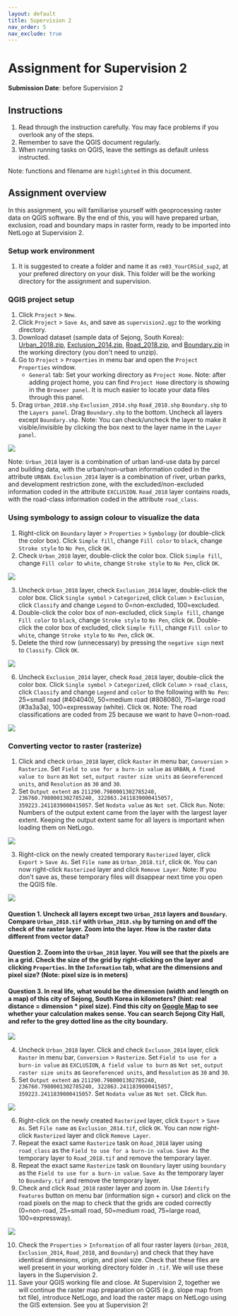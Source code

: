 ```yaml
---
layout: default
title: Supervision 2
nav_order: 5
nav_exclude: true
---
```


# Assignment for Supervision 2
**Submission Date**: before Supervision 2

## Instructions
1. Read through the instruction carefully. You may face problems if you overlook any of the steps.
2. Remember to save the QGIS document regularly. 
3. When running tasks on QGIS, leave the settings as default unless instructed.

Note: functions and filename are `highlighted` in this document.

## Assignment overview
In this assignment, you will familiarise yourself with geoprocessing raster data on QGIS software. By the end of this, you will have prepared urban, exclusion, road and boundary maps in raster form, ready to be imported into NetLogo at Supervision 2.

### Setup work environment
1. It is suggested to create a folder and name it as `rm03_YourCRSid_sup2`, at your prefered directory on your disk. This folder will be the working directory for the assignment and supervision.

### QGIS project setup
1. Click `Project` > `New`.
2. Click `Project` > `Save As`, and save as `supervision2.qgz` to the working directory. 
3. Download dataset (sample data of Sejong, South Korea): [Urban_2018.zip](data/Urban_2018.zip), [Exclusion_2014.zip](data/Exclusion_2014.zip), [Road_2018.zip](data/Road_2018.zip), and [Boundary.zip](data/Boundary.zip) in the working directory (you don't need to unzip).
4. Go to `Project` >  `Properties` in menu bar and open the `Project Properties` window.
    - `General` tab: Set your working directory as `Project Home`.
Note: after adding project home, you can find `Project Home` directory is showing in the `Browser panel`. It is much easier to locate your data files through this panel.
5. Drag `Urban_2018.shp` `Exclusion_2014.shp` `Road_2018.shp` `Boundary.shp` to the  `Layers panel`. Drag `Boundary.shp` to the bottom. Uncheck all layers except `Boundary.shp`. Note: You can check/uncheck the layer to make it visible/invisible by clicking the box next to the layer name in the `Layer panel`. 

![](statics/Sup2_project_setup.PNG)

Note: `Urban_2018` layer is a combination of urban land-use data by parcel and building data, with the urban/non-urban information coded in the attribute `URBAN`. `Exclusion_2014` layer is a combination of river, urban parks, and development restriction zone, with the excluded/non-excluded information coded in the attribute `EXCLUSION`. `Road_2018` layer contains roads, with the road-class information coded in the attribute `road_class`.

### Using symbology to assign colour to visualize the data
1. Right-click on `Boundary` layer > `Properties` > `Symbology` (or double-click the color box). Click `Simple fill`, change `Fill color` to `black`, change `Stroke style` to `No Pen`, click `OK`. 
2. Check `Urban_2018` layer, double-click the color box. Click `Simple fill`, change `Fill color `to `white`, change `Stroke style` to `No Pen`, click `OK`.

![](statics/Sup2_symbology1.PNG)  

3. Uncheck `Urban_2018` layer, check `Exclusion_2014` layer, double-click the color box. Click `Single symbol` > `Categorized`, click `Column` > `Exclusion`, click `Classify` and change `Legend` to 0=non-excluded, 100=excluded.
4. Double-click the color box of non-excluded, click `Simple fill`, change `Fill color` to `black`, change `Stroke style` to `No Pen`, click `OK`. Double-click the color box of excluded, click `Simple fill`, change `Fill color` to `white`, change `Stroke style` to `No Pen`, click `OK`. 
5. Delete the third row (unnecessary) by pressing the `negative sign` next to `Classify`. Click `OK`.

![](statics/Sup2_symbology2.PNG) 

6. Uncheck `Exclusion_2014` layer, check `Road_2018` layer, double-click the color box. Click `Single symbol` > `Categorized`, click `Column` > `road_class`, click `Classify` and change `Legend` and `color` to the following with `No Pen`: 25=small road (#404040), 50=medium road (#808080), 75=large road (#3a3a3a), 100=expressway (white). Click `OK`. Note: The road classifications are coded from 25 because we want to have 0=non-road.

![](statics/Sup2_symbology3.PNG) 


### Converting vector to raster (rasterize)
1. Click and check `Urban_2018` layer, click `Raster` in menu bar, `Conversion` > `Rasterize`. Set `Field to use for a burn-in value` as `URBAN`, `A fixed value to burn` as `Not set`, `output raster size units` as `Georeferenced units`, and `Resolution` as `30` and `30`.
2. Set `Output extent` as `211290.7980001302785240, 236760.7980001302785240, 322863.2411839000415057, 359223.2411839000415057`. Set `Nodata value` as `Not set`. Click `Run`.
Note: Numbers of the output extent came from the layer with the largest layer extent. Keeping the output extent same for all layers is important when loading them on NetLogo.

![](statics/Sup2_rasterize1.PNG) 

3. Right-click on the newly created temporary `Rasterized` layer, click `Export` > `Save As`. Set `File name` as `Urban_2018.tif`, click `OK`. You can now right-click `Rasterized` layer and click `Remove Layer`.
Note: If you don't save as, these temporary files will disappear next time you open the QGIS file.

![](statics/Sup2_rasterize2.PNG) 

#### Question 1. Uncheck all layers except two `Urban_2018` layers and `Boundary`. Compare `Urban_2018.tif` with `Urban_2018.shp` by turning on and off the check of the raster layer. Zoom into the layer. How is the raster data different from vector data?

#### Question 2. Zoom into the `Urban_2018` layer. You will see that the pixels are in a grid. Check the size of the grid by right-clicking on the layer and clicking `Properties`. In the `Information` tab, what are the dimensions and pixel size? (Note: pixel size is in meters)

#### Question 3. In real life, what would be the dimension (width and length on a map) of this city of Sejong, South Korea in kilometers? (hint: real distance = dimension * pixel size). Find this city on [Google Map](https://www.google.com/maps/place/Sejong+City+Hall/@36.5675237,127.1919615,11z/data=!4m5!3m4!1s0x357ad2abe6c47565:0x4da638f5f9f95e37!8m2!3d36.4800984!4d127.2890354) to see whether your calculation makes sense. You can search Sejong City Hall, and refer to the grey dotted line as the city boundary.

![](statics/Sup2_google_map.PNG) 

4. Uncheck `Urban_2018` layer. Click and check `Excluson_2014` layer, click `Raster` in menu bar, `Conversion` > `Rasterize`. Set `Field to use for a burn-in value` as `EXCLUSION`, `A field value to burn` as `Not set`, `output raster size units` as `Georeferenced units`, and `Resolution` as `30` and `30`.
5. Set `Output extent` as `211290.7980001302785240, 236760.7980001302785240, 322863.2411839000415057, 359223.2411839000415057`. Set `Nodata value` as `Not set`. Click `Run`.

![](statics/Sup2_rasterize3.PNG) 

6. Right-click on the newly created `Rasterized` layer, click `Export` > `Save As`. Set `File name` as `Exclusion_2014.tif`, click `OK`. You can now right-click `Rasterized` layer and click `Remove Layer`.
7. Repeat the exact same `Rasterize` task on `Road_2018` layer using `road_class` as the `Field to use for a burn-in value`. `Save As` the temporary layer to `Road_2018.tif` and remove the temporary layer.
8. Repeat the exact same `Rasterize` task on `Boundary` layer using `boundary` as the `Field to use for a burn-in value`. `Save As` the temporary layer to `Boundary.tif` and remove the temporary layer.
9. Check and click `Road_2018` raster layer and zoom in. Use `Identify Features` button on menu bar (information sign + cursor) and click on the road pixels on the map to check that the grids are coded correctly (0=non-road, 25=small road, 50=medium road, 75=large road, 100=expressway).

![](statics/Sup2_rasterize4.PNG) 

10. Check the `Properties` > `Information` of all four raster layers (`Urban_2018`, `Exclusion_2014`, `Road_2018`, and `Boundary`) and check that they have identical dimensions, origin, and pixel size. Check that these files are well present in your working directory folder in `.tif`. We will use these layers in the Supervision 2.
11. Save your QGIS working file and close. At Supervision 2, together we will continue the raster map preparation on QGIS (e.g. slope map from txt file), introduce NetLogo, and load the raster maps on NetLogo using the GIS extension. See you at Supervision 2!
